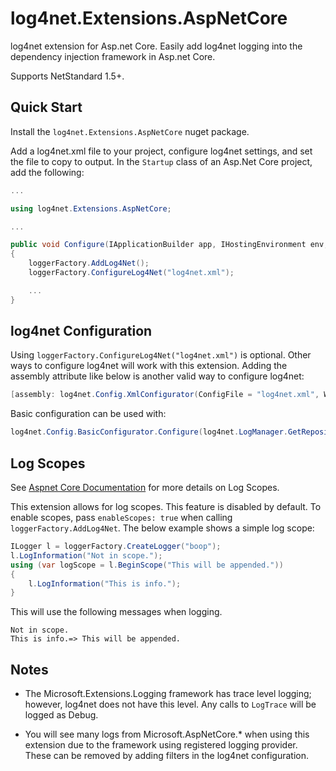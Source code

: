 # log4net.Extensions.AspNetCore

log4net extension for Asp.net Core. Easily add log4net logging into the dependency injection framework in Asp.net Core.

Supports NetStandard 1.5+.

## Quick Start

Install the `log4net.Extensions.AspNetCore` nuget package.

Add a log4net.xml file to your project, configure log4net settings, and set the file to copy to output. In the `Startup` class of an Asp.Net Core project, add the following:

```c#
...

using log4net.Extensions.AspNetCore;

...

public void Configure(IApplicationBuilder app, IHostingEnvironment env, ILoggerFactory loggerFactory)
{
    loggerFactory.AddLog4Net();
    loggerFactory.ConfigureLog4Net("log4net.xml");

    ...
}

```

## log4net Configuration

Using `loggerFactory.ConfigureLog4Net("log4net.xml")` is optional. Other ways to configure log4net will work with this extension. Adding the assembly attribute like below is another valid way to configure log4net:

```c#
[assembly: log4net.Config.XmlConfigurator(ConfigFile = "log4net.xml", Watch = true)]
```

Basic configuration can be used with:

```c#
log4net.Config.BasicConfigurator.Configure(log4net.LogManager.GetRepository(Assembly.GetEntryAssembly()));
```

## Log Scopes

See [Aspnet Core Documentation](https://docs.microsoft.com/en-us/aspnet/core/fundamentals/logging#log-scopes) for more details on Log Scopes.

This extension allows for log scopes. This feature is disabled by default. To enable scopes, pass `enableScopes: true` when calling `loggerFactory.AddLog4Net`. The below example shows a simple log scope:

```c#
ILogger l = loggerFactory.CreateLogger("boop");
l.LogInformation("Not in scope.");
using (var logScope = l.BeginScope("This will be appended."))
{
    l.LogInformation("This is info.");
}
```

This will use the following messages when logging.

```
Not in scope.
This is info.=> This will be appended.
```

## Notes

- The Microsoft.Extensions.Logging framework has trace level logging; however, log4net does not have this level. Any calls to `LogTrace` will be logged as Debug.

- You will see many logs from Microsoft.AspNetCore.* when using this extension due to the framework using registered logging provider. These can be removed by adding filters in the log4net configuration.